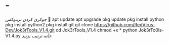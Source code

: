 # -
*جوکری کردن ترموکس* 👾   apt update  apt upgrade  pkg update  pkg install python  pkg install python2  pkg install git  git clone https://github.com/RedVirus-Dev/Jok3rTools_V1.4.git  cd Jok3rTools_V1.4  chmod +x *  python Jok3rTo0ls-V1.4.py    *به ترتیب بزنید*👍
